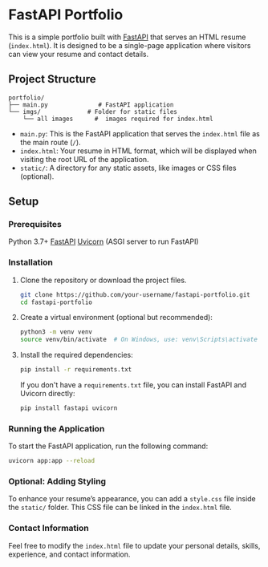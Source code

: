 # FastAPI Portfolio

This is a simple portfolio built with [FastAPI](https://fastapi.tiangolo.com/) that serves an HTML resume (`index.html`). It is designed to be a single-page application where visitors can view your resume and contact details.

## Project Structure
```
portfolio/
├── main.py              # FastAPI application
└── imgs/             # Folder for static files 
    └── all images      #  images required for index.html

```
- `main.py`: This is the FastAPI application that serves the `index.html` file as the main route (`/`).
- `index.html`: Your resume in HTML format, which will be displayed when visiting the root URL of the application.
- `static/`: A directory for any static assets, like images or CSS files (optional).

## Setup

### Prerequisites

Python 3.7+
[FastAPI](https://fastapi.tiangolo.com/)
[Uvicorn](https://www.uvicorn.org/) (ASGI server to run FastAPI)

### Installation

1. Clone the repository or download the project files.

   ```bash
   git clone https://github.com/your-username/fastapi-portfolio.git
   cd fastapi-portfolio
   ```

2. Create a virtual environment (optional but recommended):

   ```bash
   python3 -m venv venv
   source venv/bin/activate  # On Windows, use: venv\Scripts\activate
   ```

3. Install the required dependencies:

   ```bash
   pip install -r requirements.txt
   ```

   If you don't have a `requirements.txt` file, you can install FastAPI and Uvicorn directly:

   ```bash
   pip install fastapi uvicorn
   ```

### Running the Application

To start the FastAPI application, run the following command:

```bash
uvicorn app:app --reload
```



### Optional: Adding Styling

To enhance your resume’s appearance, you can add a `style.css` file inside the `static/` folder. This CSS file can be linked in the `index.html` file.

### Contact Information

Feel free to modify the `index.html` file to update your personal details, skills, experience, and contact information.

